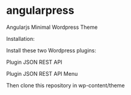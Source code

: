 # angularpress
Angularjs Minimal Wordpress Theme

Installation:

Install these two Wordpress plugins:

Plugin JSON REST API 

Plugin JSON REST API Menu

Then clone this repository in wp-content/theme
